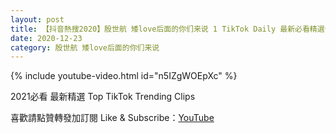 ```yaml
---
layout: post
title: 【抖音熱搜2020】殷世航 矮love后面的你们来说 1 TikTok Daily 最新必看精選合集2020 12 23
date: 2020-12-23
category: 殷世航 矮love后面的你们来说
---
```


{% include youtube-video.html id="n5IZgWOEpXc" %}

2021必看 最新精選 Top TikTok Trending Clips

喜歡請點贊轉發加訂閱 Like & Subscribe：[YouTube](https://www.youtube.com/channel/UCAoR7VcanIPd04uEq_GIylA/videos)

